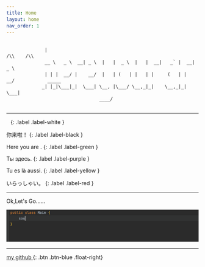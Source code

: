 ```yaml
---
title: Home
layout: home
nav_order: 1
---
```


```text
             
              |                                                                    /\\    /\\  
              __ \   _ \  __| _ \  |   |  _ \  |   |  __|   _` |  __| _ \                      
              | | |  __/ |    __/  |   | (   | |   | |     (   | |    __/            _____    
             _| |_|\___|_|  \___| \__, |\___/ \__,_|_|    \__,_|_|  \___|                   
                                  ____/                                                   


```

---
` `
{: .label .label-white }

你来啦！
{: .label .label-black }

Here you are .
{: .label .label-green }

Ты здесь.
{: .label .label-purple }

Tu es là aussi.
{: .label .label-yellow }

いらっしゃい。
{: .label .label-red }

--- 
Ok,Let's Go……


![hello_world.gif](assets%2Fimages%2Fhello_world.gif)

--- 

[ my github ](https://github.com/deipss){: .btn .btn-blue .float-right}





